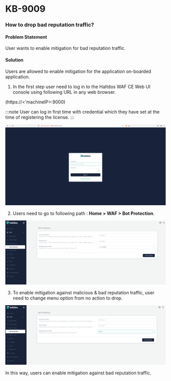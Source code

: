 # KB-9009

### **How to drop bad reputation traffic?**

#### **Problem Statement**

User wants to enable mitigation for bad reputation traffic.

#### **Solution**

Users are allowed to enable mitigation for the application on-boarded application. 

1. In the first step user need to log in to the Haltdos WAF CE Web UI console using following URL in any web browser.

(https://<'machineIP>:9000)

:::note
User can log in first time with credential which they have set at the time of registering the license.
:::

![](/img/cekb/login.png)

2. Users need to go to following path : **Home > WAF > Bot Protection**.

![Bad Reputation](/img/cekb/bd_rep.png)

3. To enable mitigation against malicious & bad reputation traffic, user need to change menu option from no action to drop.

![Bad Reputation](/img/cekb/bd_rep1.png)

In this way, users can enable mitigation against bad reputation traffic.


